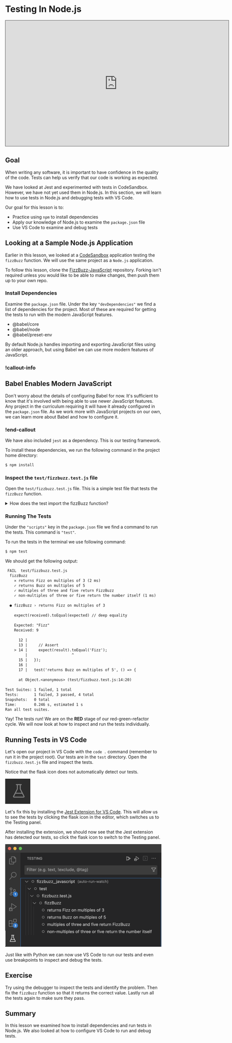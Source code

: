 # Testing In Node.js

<iframe src="https://adaacademy.hosted.panopto.com/Panopto/Pages/Embed.aspx?pid=669a9f30-b65b-47ce-b80d-ade101895c32&autoplay=false&offerviewer=true&showtitle=true&showbrand=false&captions=true&interactivity=all" height="405" width="720" style="border: 1px solid #464646;" allowfullscreen allow="autoplay"></iframe>

## Goal

When writing any software, it is important to have confidence in the quality of the code. Tests can help us verify that our code is working as expected.

We have looked at Jest and experimented with tests in CodeSandbox.  However, we have not yet used them in Node.js. In this section, we will learn how to use tests in Node.js and debugging tests with VS Code.

Our goal for this lesson is to:

- Practice using `npm` to install dependencies
- Apply our knowledge of Node.js to examine the `package.json` file
- Use VS Code to examine and debug tests

## Looking at a Sample Node.js Application

Earlier in this lesson, we looked at a [CodeSandbox](https://codesandbox.io/s/fizzbuzz-with-tests-riytqu?file=/test/fizzbuzz.test.js) application testing the `fizzBuzz` function. We will use the same project as a `Node.js` application.  

To follow this lesson, clone the [FizzBuzz-JavaScript](https://github.com/AdaGold/fizzbuzz_javascript) repository. Forking isn't required unless you would like to be able to make changes, then push them up to your own repo.

### Install Dependencies

Examine the `package.json` file.  Under the key `"devDependencies"` we find a list of dependencies for the project.  Most of these are required for getting the tests to run with the modern JavaScript features.

- @babel/core
- @babel/node
- @babel/preset-env

By default Node.js handles importing and exporting JavaScript files using an older approach, but using Babel we can use more modern features of JavaScript.

<!-- available callout types: info, success, warning, danger, secondary, star  -->
### !callout-info

## Babel Enables Modern JavaScript

Don't worry about the details of configuring Babel for now. It's sufficient to know that it's involved with being able to use newer JavaScript features. Any project in the curriculum requiring it will have it already configured in the `package.json` file. As we work more with JavaScript projects on our own, we can learn more about Babel and how to configure it.

### !end-callout

We have also included `jest` as a dependency.  This is our testing framework.

To install these dependencies, we run the following command in the project home directory:

```bash
$ npm install
```

### Inspect the `test/fizzbuzz.test.js` file

Open the `test/fizzbuzz.test.js` file.  This is a simple test file that tests the `fizzBuzz` function.  

<details>
  <summary>How does the test import the fizzBuzz function?</summary>

  The test imports the `fizzBuzz` function with the statement import fizzBuzz from '../src/fizzbuzz';

</details>

### Running The Tests

Under the `"scripts"` key in the `package.json` file we find a command to run the tests.  This command is `"test"`.

To run the tests in the terminal we use following command:

```bash
$ npm test
```

We should get the following output:

```
 FAIL  test/fizzbuzz.test.js
  fizzBuzz
    ✕ returns Fizz on multiples of 3 (2 ms)
    ✓ returns Buzz on multiples of 5
    ✓ multiples of three and five return FizzBuzz
    ✓ non-multiples of three or five return the number itself (1 ms)

  ● fizzBuzz › returns Fizz on multiples of 3

    expect(received).toEqual(expected) // deep equality

    Expected: "Fizz"
    Received: 9

      12 |
      13 |     // Assert
    > 14 |     expect(result).toEqual('Fizz');
         |                    ^
      15 |   });
      16 |
      17 |   test('returns Buzz on multiples of 5', () => {

      at Object.<anonymous> (test/fizzbuzz.test.js:14:20)

Test Suites: 1 failed, 1 total
Tests:       1 failed, 3 passed, 4 total
Snapshots:   0 total
Time:        0.246 s, estimated 1 s
Ran all test suites.
```

Yay! The tests run!  We are on the **RED** stage of our red-green-refactor cycle.  We will now look at how to inspect and run the tests individually.


## Running Tests in VS Code

Let's open our project in VS Code with the `code .` command (remember to run it in the project root).  Our tests are in the `test` directory. Open the `fizzbuzz.test.js` file and inspect the tests.

Notice that the flask icon does not automatically detect our tests.  

![Flask icon for inspecting tests](../assets/tests__testing-in-node__flask-icon.png)

Let's fix this by installing the [Jest Extension for VS Code](https://marketplace.visualstudio.com/items?itemName=Orta.vscode-jest). This will allow us to see the tests by clicking the flask icon in the editor, which switches us to the Testing panel.

After installing the extension, we should now see that the Jest extension has detected our tests, so click the flask icon to switch to the Testing panel.

![Flask icon displays Fizzbuzz tests](../assets/tests__testing-in-node__tests-detected-by-jest-extension.png)

Just like with Python we can now use VS Code to run our tests and even use breakpoints to inspect and debug the tests.

## Exercise

Try using the debugger to inspect the tests and identify the problem.  Then fix the `fizzBuzz` function so that it returns the correct value.  Lastly run all the tests again to make sure they pass.

## Summary

In this lesson we examined how to install dependencies and run tests in Node.js. We also looked at how to configure VS Code to run and debug tests.
